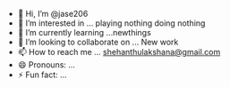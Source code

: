 - 👋 Hi, I’m @jase206
- 👀 I’m interested in ... playing nothing doing nothing 
- 🌱 I’m currently learning ...newthings
- 💞️ I’m looking to collaborate on ... New work 
- 📫 How to reach me ... shehanthulakshana@gmail.com
- 😄 Pronouns: ...
- ⚡ Fun fact: ...

<!---
jase206/jase206 is a ✨ special ✨ repository because its `README.md` (this file) appears on your GitHub profile.
You can click the Preview link to take a look at your changes.
--->
